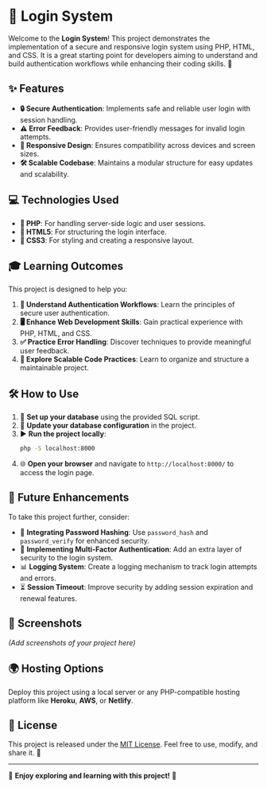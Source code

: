# 🔐 Login System

Welcome to the **Login System**! This project demonstrates the implementation of a secure and responsive login system using PHP, HTML, and CSS. 
It is a great starting point for developers aiming to understand and build authentication workflows while enhancing their coding skills. 🚀

## ✨ Features

- **🔒 Secure Authentication**: Implements safe and reliable user login with session handling.
- **⚠️ Error Feedback**: Provides user-friendly messages for invalid login attempts.
- **📱 Responsive Design**: Ensures compatibility across devices and screen sizes.
- **🛠️ Scalable Codebase**: Maintains a modular structure for easy updates and scalability.

## 💻 Technologies Used

- **🐘 PHP**: For handling server-side logic and user sessions.
- **📄 HTML5**: For structuring the login interface.
- **🎨 CSS3**: For styling and creating a responsive layout.

## 🎓 Learning Outcomes

This project is designed to help you:

1. **🔑 Understand Authentication Workflows**: Learn the principles of secure user authentication.
2. **🖥️ Enhance Web Development Skills**: Gain practical experience with PHP, HTML, and CSS.
3. **✅ Practice Error Handling**: Discover techniques to provide meaningful user feedback.
4. **📂 Explore Scalable Code Practices**: Learn to organize and structure a maintainable project.

## 🛠️ How to Use

1. 📂 **Set up your database** using the provided SQL script.
2. 🔧 **Update your database configuration** in the project.
3. ▶️ **Run the project locally**:
   ```bash
   php -S localhost:8000
4. 🌐 **Open your browser** and navigate to `http://localhost:8000/` to access the login page.

## 🚀 Future Enhancements

To take this project further, consider:

- 🔐 **Integrating Password Hashing**: Use `password_hash` and `password_verify` for enhanced security.
- 🔑 **Implementing Multi-Factor Authentication**: Add an extra layer of security to the login system.
- 📊 **Logging System**: Create a logging mechanism to track login attempts and errors.
- ⏳ **Session Timeout**: Improve security by adding session expiration and renewal features.

## 📸 Screenshots

*(Add screenshots of your project here)*

## 🌍 Hosting Options

Deploy this project using a local server or any PHP-compatible hosting platform like **Heroku**, **AWS**, or **Netlify**.

## 📜 License

This project is released under the [MIT License](https://opensource.org/licenses/MIT). Feel free to use, modify, and share it. 📝

---

🎉 **Enjoy exploring and learning with this project!** 🌟

